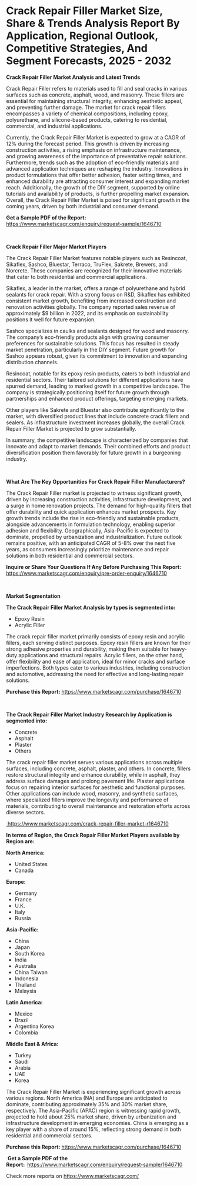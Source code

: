 <p><h1>Crack Repair Filler Market Size, Share & Trends Analysis Report By Application, Regional Outlook, Competitive Strategies, And Segment Forecasts, 2025 - 2032</h1></p><p><strong>Crack Repair Filler Market Analysis and Latest Trends</strong></p>
<p><p>Crack Repair Filler refers to materials used to fill and seal cracks in various surfaces such as concrete, asphalt, wood, and masonry. These fillers are essential for maintaining structural integrity, enhancing aesthetic appeal, and preventing further damage. The market for crack repair fillers encompasses a variety of chemical compositions, including epoxy, polyurethane, and silicone-based products, catering to residential, commercial, and industrial applications.</p><p>Currently, the Crack Repair Filler Market is expected to grow at a CAGR of 12% during the forecast period. This growth is driven by increasing construction activities, a rising emphasis on infrastructure maintenance, and growing awareness of the importance of preventative repair solutions. Furthermore, trends such as the adoption of eco-friendly materials and advanced application techniques are reshaping the industry. Innovations in product formulations that offer better adhesion, faster setting times, and enhanced durability are attracting consumer interest and expanding market reach. Additionally, the growth of the DIY segment, supported by online tutorials and availability of products, is further propelling market expansion. Overall, the Crack Repair Filler Market is poised for significant growth in the coming years, driven by both industrial and consumer demand.</p></p>
<p><strong>Get a Sample PDF of the Report:&nbsp;</strong> <a href="https://www.marketscagr.com/enquiry/request-sample/1646710?utm_campaign=2180&utm_medium=2&utm_source=Github&utm_content=ia&utm_term=31012025&utm_id=crack-repair-filler">https://www.marketscagr.com/enquiry/request-sample/1646710</a></p>
<p>&nbsp;</p>
<p><strong>Crack Repair Filler Major Market Players</strong></p>
<p><p>The Crack Repair Filler Market features notable players such as Resincoat, Sikaflex, Sashco, Bluestar, Terraco, TruFlex, Sakrete, Brewers, and Norcrete. These companies are recognized for their innovative materials that cater to both residential and commercial applications.</p><p>Sikaflex, a leader in the market, offers a range of polyurethane and hybrid sealants for crack repair. With a strong focus on R&D, Sikaflex has exhibited consistent market growth, benefiting from increased construction and renovation activities globally. The company reported sales revenue of approximately $9 billion in 2022, and its emphasis on sustainability positions it well for future expansion.</p><p>Sashco specializes in caulks and sealants designed for wood and masonry. The company’s eco-friendly products align with growing consumer preferences for sustainable solutions. This focus has resulted in steady market penetration, particularly in the DIY segment. Future growth for Sashco appears robust, given its commitment to innovation and expanding distribution channels.</p><p>Resincoat, notable for its epoxy resin products, caters to both industrial and residential sectors. Their tailored solutions for different applications have spurred demand, leading to marked growth in a competitive landscape. The company is strategically positioning itself for future growth through partnerships and enhanced product offerings, targeting emerging markets.</p><p>Other players like Sakrete and Bluestar also contribute significantly to the market, with diversified product lines that include concrete crack fillers and sealers. As infrastructure investment increases globally, the overall Crack Repair Filler Market is projected to grow substantially.</p><p>In summary, the competitive landscape is characterized by companies that innovate and adapt to market demands. Their combined efforts and product diversification position them favorably for future growth in a burgeoning industry.</p></p>
<p>&nbsp;</p>
<p><strong>What Are The Key Opportunities For Crack Repair Filler Manufacturers?</strong></p>
<p><p>The Crack Repair Filler market is projected to witness significant growth, driven by increasing construction activities, infrastructure development, and a surge in home renovation projects. The demand for high-quality fillers that offer durability and quick application enhances market prospects. Key growth trends include the rise in eco-friendly and sustainable products, alongside advancements in formulation technology, enabling superior adhesion and flexibility. Geographically, Asia-Pacific is expected to dominate, propelled by urbanization and industrialization. Future outlook remains positive, with an anticipated CAGR of 5-8% over the next five years, as consumers increasingly prioritize maintenance and repair solutions in both residential and commercial sectors.</p></p>
<p><strong>Inquire or Share Your Questions If Any Before Purchasing This Report:</strong> <a href="https://www.marketscagr.com/enquiry/pre-order-enquiry/1646710?utm_campaign=2180&utm_medium=2&utm_source=Github&utm_content=ia&utm_term=31012025&utm_id=crack-repair-filler">https://www.marketscagr.com/enquiry/pre-order-enquiry/1646710</a></p>
<p>&nbsp;</p>
<p><strong>Market Segmentation</strong></p>
<p><strong>The Crack Repair Filler Market Analysis by types is segmented into:</strong></p>
<p><ul><li>Epoxy Resin</li><li>Acrylic Filler</li></ul></p>
<p><p>The crack repair filler market primarily consists of epoxy resin and acrylic fillers, each serving distinct purposes. Epoxy resin fillers are known for their strong adhesive properties and durability, making them suitable for heavy-duty applications and structural repairs. Acrylic fillers, on the other hand, offer flexibility and ease of application, ideal for minor cracks and surface imperfections. Both types cater to various industries, including construction and automotive, addressing the need for effective and long-lasting repair solutions.</p></p>
<p><strong>Purchase this Report:&nbsp;</strong><a href="https://www.marketscagr.com/purchase/1646710?utm_campaign=2180&utm_medium=2&utm_source=Github&utm_content=ia&utm_term=31012025&utm_id=crack-repair-filler">https://www.marketscagr.com/purchase/1646710</a></p>
<p>&nbsp;</p>
<p><strong>The Crack Repair Filler Market Industry Research by Application is segmented into:</strong></p>
<p><ul><li>Concrete</li><li>Asphalt</li><li>Plaster</li><li>Others</li></ul></p>
<p><p>The crack repair filler market serves various applications across multiple surfaces, including concrete, asphalt, plaster, and others. In concrete, fillers restore structural integrity and enhance durability, while in asphalt, they address surface damages and prolong pavement life. Plaster applications focus on repairing interior surfaces for aesthetic and functional purposes. Other applications can include wood, masonry, and synthetic surfaces, where specialized fillers improve the longevity and performance of materials, contributing to overall maintenance and restoration efforts across diverse sectors.</p></p>
<p><a href="https://www.marketscagr.com/crack-repair-filler-market-r1646710?utm_campaign=2180&utm_medium=2&utm_source=Github&utm_content=ia&utm_term=31012025&utm_id=crack-repair-filler">&nbsp;https://www.marketscagr.com/crack-repair-filler-market-r1646710</a></p>
<p><strong>In terms of Region, the Crack Repair Filler Market Players available by Region are:</strong></p>
<p>
    <p> <strong> North America: </strong>
        <ul>
            <li>United States</li>
            <li>Canada</li>
        </ul>
        </p> 
    <p> <strong> Europe: </strong>
        <ul>
            <li>Germany</li>
            <li>France</li>
            <li>U.K.</li>
            <li>Italy</li>
            <li>Russia</li>
        </ul>
        </p> 
    <p> <strong> Asia-Pacific: </strong>
        <ul>
            <li>China</li>
            <li>Japan</li>
            <li>South Korea</li>
            <li>India</li>
            <li>Australia</li>
            <li>China Taiwan</li>
            <li>Indonesia</li>
            <li>Thailand</li>
            <li>Malaysia</li>
        </ul>
        </p> 
    <p> <strong> Latin America: </strong>
        <ul>
            <li>Mexico</li>
            <li>Brazil</li>
            <li>Argentina Korea</li>
            <li>Colombia</li>
        </ul>
        </p> 
    <p> <strong> Middle East & Africa: </strong>
        <ul>
            <li>Turkey</li>
            <li>Saudi</li>
            <li>Arabia</li>
            <li>UAE</li>
            <li>Korea</li>
        </ul>
    </p>
    </p>
<p><p>The Crack Repair Filler Market is experiencing significant growth across various regions. North America (NA) and Europe are anticipated to dominate, contributing approximately 35% and 30% market share, respectively. The Asia-Pacific (APAC) region is witnessing rapid growth, projected to hold about 25% market share, driven by urbanization and infrastructure development in emerging economies. China is emerging as a key player with a share of around 15%, reflecting strong demand in both residential and commercial sectors.</p></p>
<p><strong>Purchase this Report: </strong><a href="https://www.marketscagr.com/purchase/1646710?utm_campaign=2180&utm_medium=2&utm_source=Github&utm_content=ia&utm_term=31012025&utm_id=crack-repair-filler">https://www.marketscagr.com/purchase/1646710</a></p>
<p>&nbsp;<strong>Get a Sample PDF of the Report:&nbsp;&nbsp;</strong><a href="https://www.marketscagr.com/enquiry/request-sample/1646710?utm_campaign=2180&utm_medium=2&utm_source=Github&utm_content=ia&utm_term=31012025&utm_id=crack-repair-filler">https://www.marketscagr.com/enquiry/request-sample/1646710</a></p>
<p><strong></strong></p>
<p>Check more reports on <a href="https://www.marketscagr.com/?utm_campaign=2180&utm_medium=2&utm_source=Github&utm_content=ia&utm_term=31012025&utm_id=crack-repair-filler">https://www.marketscagr.com/</a></p>